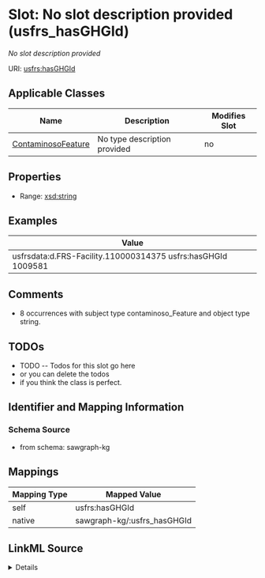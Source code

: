 

# Slot: No slot description provided (usfrs_hasGHGId)


_No slot description provided_





URI: [usfrs:hasGHGId](http://sawgraph.spatialai.org/v1/us-frs#hasGHGId)



<!-- no inheritance hierarchy -->





## Applicable Classes

| Name | Description | Modifies Slot |
| --- | --- | --- |
| [ContaminosoFeature](../classes/ContaminosoFeature.md) | No type description provided |  no  |







## Properties

* Range: [xsd:string](http://www.w3.org/2001/XMLSchema#string)






## Examples

| Value |
| --- |
| usfrsdata:d.FRS-Facility.110000314375 usfrs:hasGHGId 1009581 |

## Comments

* 8 occurrences with subject type contaminoso_Feature and object type string.

## TODOs

* TODO -- Todos for this slot go here
* or you can delete the todos
* if you think the class is perfect.

## Identifier and Mapping Information







### Schema Source


* from schema: sawgraph-kg




## Mappings

| Mapping Type | Mapped Value |
| ---  | ---  |
| self | usfrs:hasGHGId |
| native | sawgraph-kg/:usfrs_hasGHGId |




## LinkML Source

<details>
```yaml
name: usfrs_hasGHGId
description: No slot description provided
title: No slot description provided
todos:
- TODO -- Todos for this slot go here
- or you can delete the todos
- if you think the class is perfect.
comments:
- 8 occurrences with subject type contaminoso_Feature and object type string.
examples:
- value: usfrsdata:d.FRS-Facility.110000314375 usfrs:hasGHGId 1009581
from_schema: sawgraph-kg
rank: 1000
slot_uri: usfrs:hasGHGId
alias: usfrs_hasGHGId
domain_of:
- contaminoso_Feature
range: string

```
</details>